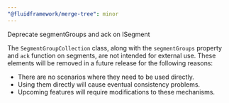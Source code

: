 ```yaml
---
"@fluidframework/merge-tree": minor
---
```


Deprecate segmentGroups and ack on ISegment

The `SegmentGroupCollection` class, along with the `segmentGroups` property and `ack` function on segments, are not intended for external use.
These elements will be removed in a future release for the following reasons:

 * There are no scenarios where they need to be used directly.
 * Using them directly will cause eventual consistency problems.
 * Upcoming features will require modifications to these mechanisms.
